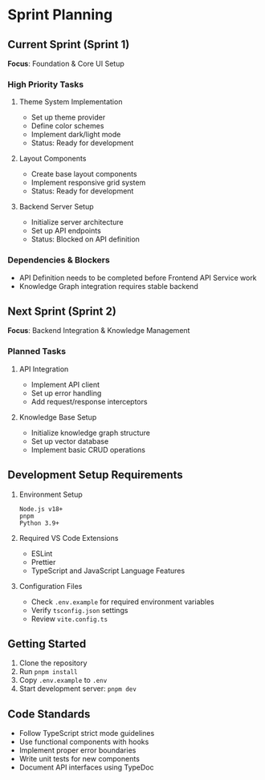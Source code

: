# Sprint Planning

## Current Sprint (Sprint 1)
**Focus**: Foundation & Core UI Setup

### High Priority Tasks
1. Theme System Implementation
   - Set up theme provider
   - Define color schemes
   - Implement dark/light mode
   - Status: Ready for development

2. Layout Components
   - Create base layout components
   - Implement responsive grid system
   - Status: Ready for development

3. Backend Server Setup
   - Initialize server architecture
   - Set up API endpoints
   - Status: Blocked on API definition

### Dependencies & Blockers
- API Definition needs to be completed before Frontend API Service work
- Knowledge Graph integration requires stable backend

## Next Sprint (Sprint 2)
**Focus**: Backend Integration & Knowledge Management

### Planned Tasks
1. API Integration
   - Implement API client
   - Set up error handling
   - Add request/response interceptors

2. Knowledge Base Setup
   - Initialize knowledge graph structure
   - Set up vector database
   - Implement basic CRUD operations

## Development Setup Requirements
1. Environment Setup
   ```
   Node.js v18+
   pnpm
   Python 3.9+
   ```

2. Required VS Code Extensions
   - ESLint
   - Prettier
   - TypeScript and JavaScript Language Features

3. Configuration Files
   - Check `.env.example` for required environment variables
   - Verify `tsconfig.json` settings
   - Review `vite.config.ts`

## Getting Started
1. Clone the repository
2. Run `pnpm install`
3. Copy `.env.example` to `.env`
4. Start development server: `pnpm dev`

## Code Standards
- Follow TypeScript strict mode guidelines
- Use functional components with hooks
- Implement proper error boundaries
- Write unit tests for new components
- Document API interfaces using TypeDoc